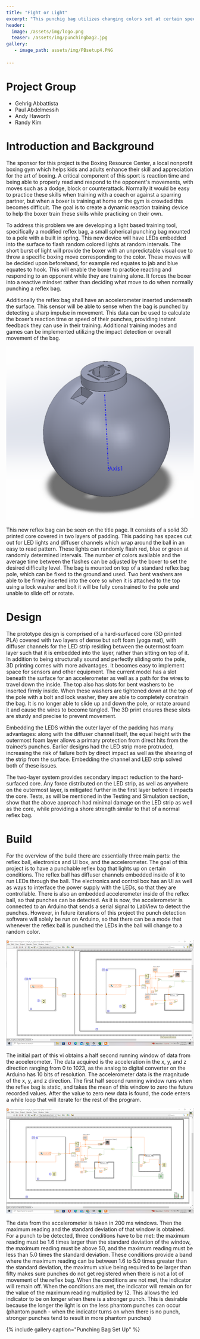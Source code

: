 ```yaml
---
title: "Fight or Light"
excerpt: "This punchig bag utilizes changing colors set at certain speeds to train boxing reflexes"
header:
  image: /assets/img/logo.png
  teaser: /assets/img/punchingbag2.jpg
gallery:
   - image_path: assets/img/PBsetup4.PNG

---
```

# Project Group
* Gehrig Abbattista
* Paul Abdelmessih
* Andy Haworth
* Randy Kim


# Introduction and Background
The sponsor for this project is the Boxing Resource Center, a local nonprofit boxing gym which helps kids and adults enhance their skill and appreciation for the art of boxing.  A critical component of this sport is reaction time and being able to properly read and respond to the opponent's movements, with moves such as a dodge, block or counterattack.  Normally it would be easy to practice these skills when training with a coach or against a sparring partner, but when a boxer is training at home or the gym is crowded this becomes difficult.  The goal is to create a dynamic reaction training device to help the boxer train these skills while practicing on their own.

To address this problem we are developing a light based training tool, specifically a modified reflex bag, a small spherical punching bag mounted to a pole with a built in spring.  This new device will have LEDs embedded into the surface to flash random colored lights at random intervals.  The short burst of light will provide the boxer with an unpredictable visual cue to throw a specific boxing move corresponding to the color.  These moves will be decided upon beforehand, for example red equates to jab and blue equates to hook.  This will enable the boxer to practice reacting and responding to an opponent while they are training alone.  It forces the boxer into a reactive mindset rather than deciding what move to do when normally punching a reflex bag.

Additionally the reflex bag shall have an accelerometer inserted underneath the surface.  This sensor will be able to sense when the bag is punched by detecting a sharp impulse in movement.  This data can be used to calculate the boxer’s reaction time or speed of their punches, providing instant feedback they can use in their training.  Additional training modes and games can be implemented utilizing the impact detection or overall movement of the bag. 

![3D Printed Core](/assets/img/PBsetup3.PNG)
	
This new reflex bag can be seen on the title page. It consists of a solid 3D printed core covered in two layers of padding.  This padding has spaces cut out for LED lights and diffuser channels which wrap around the ball in an easy to read pattern.  These lights can randomly flash red, blue or green at randomly determined intervals.  The number of colors available and the average time between the flashes can be adjusted by the boxer to set the desired difficulty level.  The bag is mounted on top of a standard reflex bag pole, which can be fixed to the ground and used.  Two bent washers are able to be firmly inserted into the core so when it is attached to the top using a lock washer and bolt it will be fully constrained to the pole and unable to slide off or rotate.

# Design
The prototype design is comprised of a hard-surfaced core (3D printed PLA) covered with two layers of dense but soft foam (yoga mat), with diffuser channels for the LED strip residing between the outermost foam layer such that it is embedded into the layer, rather than sitting on top of it. In addition to being structurally sound and perfectly sliding onto the pole, 3D printing comes with more advantages. It becomes easy to implement space for sensors and other equipment. The current model has a slot beneath the surface for an accelerometer as well as a path for the wires to travel down the inside. The top also has slots for bent washers to be inserted firmly inside.  When these washers are tightened down at the top of the pole with a bolt and lock washer, they are able to completely constrain the bag.  It is no longer able to slide up and down the pole, or rotate around it and cause the wires to become tangled. The 3D print ensures these slots are sturdy and precise to prevent movement.

Embedding the LEDS within the outer layer of the padding has many advantages: along with the diffuser channel itself, the equal height with the outermost foam layer allows a primary protection from direct hits from the trainee’s punches. Earlier designs had the LED strip more protruded, increasing the risk of failure both by direct impact as well as the shearing of the strip from the surface. Embedding the channel and LED strip solved both of these issues.

The two-layer system provides secondary impact reduction to the hard-surfaced core. Any force distributed on the LED strip, as well as anywhere on the outermost layer, is mitigated further in the first layer before it impacts the core. Tests, as will be mentioned in the Testing and Simulation section, show that the above approach had minimal damage on the LED strip as well as the core, while providing a shore strength similar to that of a normal reflex bag.


# Build
For the overview of the build there are essentially three main parts: the reflex ball, electronics and UI box, and the accelerometer. The goal of this project is to have a punchable reflex bag that lights up on certain conditions. The reflex ball has diffuser channels embedded inside of it to run LEDs through the ball. The electronics and control box has an UI as well as ways to interface the power supply with the LEDs, so that they are controllable. There is also an embedded accelerometer inside of the reflex ball, so that punches can be detected. As it is now, the accelerometer is connected to an Arduino that sends a serial signal to LabView to detect the punches. However, in future iterations of this project the punch detection software will solely be run on Arduino, so that there can be a mode that whenever the reflex ball is punched the LEDs in the ball will change to a random color.

![Data Acquisition from Accelerometer](/assets/img/lb1.png)

The initial part of this vi obtains a half second running window of data from the accelerometer. The data acquired is the acceleration in the x, y, and z direction ranging from 0 to 1023, as the analog to digital converter on the Arduino has 10 bits of resolution. The accelerometer data is the magnitude of the x, y, and z direction. The first half second running window runs when the reflex bag is static, and takes the mean of this window to zero the future recorded values. After the value to zero new data is found, the code enters a while loop that will iterate for the rest of the program.

![Punch Detection Logic](/assets/img/lb2.png)

The data from the accelerometer is taken in 200 ms windows. Then the maximum reading and the standard deviation of that window is obtained. For a punch to be detected, three conditions have to be met: the maximum reading must be 1.6 times larger than the standard deviation of the window, the maximum reading must be above 50, and the maximum reading must be less than 5.0 times the standard deviation. These conditions provide a band where the maximum reading can be between 1.6 to 5.0 times greater than the standard deviation, the maximum value being required to be larger than fifty makes sure punches do not get registered when there is not a lot of movement of the reflex bag. When the conditions are not met, the indicator will remain off. When the conditions are met, the indicator will remain on for the value of the maximum reading multiplied by 12. This allows the led indicator to be on longer when there is a stronger punch. This is desirable because the longer the light is on the less phantom punches can occur (phantom punch - when the indicator turns on when there is no punch, stronger punches tend to result in more phantom punches)



{% include gallery caption="Punching Bag Set Up" %}
